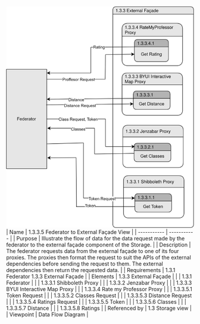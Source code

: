 ![1.3.3.5 Federator to External Database View](TeamOneFiles/DFDfederatorTOExternalDatabase.drawio%20(3).svg)
<br>
| Name | 1.3.3.5 Federator to External Façade View |
| ----------- | ----------- |
| Purpose | Illustrate the flow of data for the data request made by the federator to the external façade component of the Storage. |
| Description | The federator requests data from the external façade to one of its four proxies. The proxies then format the request to suit the APIs of the external dependencies before sending the request to them. The external dependencies then return the requested data. |
| Requirements | 1.3.1 Federator 1.3.3 External Façade |
| Elements | 1.3.3 External Façade |
|  | 1.3.1 Federator |
|  | 1.3.3.1 Shibboleth Proxy |
|  | 1.3.3.2 Jenzabar Proxy |
|  | 1.3.3.3 BYUI Interactive Map Proxy |
|  | 1.3.3.4 Rate my Professor Proxy |
|  | 1.3.3.5.1 Token Request |
|  | 1.3.3.5.2  Classes Request |
|  | 1.3.3.5.3  Distance Request |
|  | 1.3.3.5.4  Ratings Request |
|  | 1.3.3.5.5  Token |
|  | 1.3.3.5.6  Classes |
|  | 1.3.3.5.7  Distance |
|  | 1.3.3.5.8 Ratings |
| Referenced by | 1.3 Storage view |
| Viewpoint | Data Flow Diagram |
